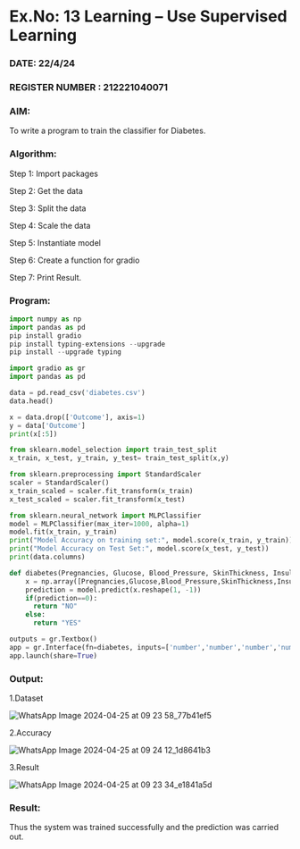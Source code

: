 # Ex.No: 13 Learning – Use Supervised Learning  
### DATE: 22/4/24                                                                      
### REGISTER NUMBER : 212221040071
### AIM: 
To write a program to train the classifier for Diabetes.
###  Algorithm:

Step 1: Import packages 

Step 2: Get the data 

Step 3: Split the data 

Step 4: Scale the data

Step 5: Instantiate model 

Step 6: Create a function for gradio 

Step 7: Print Result.
### Program:

```py
import numpy as np
import pandas as pd
pip install gradio
pip install typing-extensions --upgrade
pip install --upgrade typing
```

```py
import gradio as gr
import pandas as pd
```

```py
data = pd.read_csv('diabetes.csv')
data.head()
```

```py
x = data.drop(['Outcome'], axis=1)
y = data['Outcome']
print(x[:5])
```

```py
from sklearn.model_selection import train_test_split
x_train, x_test, y_train, y_test= train_test_split(x,y)
```

```py
from sklearn.preprocessing import StandardScaler
scaler = StandardScaler()
x_train_scaled = scaler.fit_transform(x_train)
x_test_scaled = scaler.fit_transform(x_test)
```

```py
from sklearn.neural_network import MLPClassifier
model = MLPClassifier(max_iter=1000, alpha=1)
model.fit(x_train, y_train)
print("Model Accuracy on training set:", model.score(x_train, y_train))
print("Model Accuracy on Test Set:", model.score(x_test, y_test))
print(data.columns)
```

```py
def diabetes(Pregnancies, Glucose, Blood_Pressure, SkinThickness, Insulin, BMI,Diabetes_Pedigree, Age):
    x = np.array([Pregnancies,Glucose,Blood_Pressure,SkinThickness,Insulin,BMI,Diabetes_Pedigree,Age])
    prediction = model.predict(x.reshape(1, -1))
    if(prediction==0):
      return "NO"
    else:
      return "YES"

```

```py
outputs = gr.Textbox()
app = gr.Interface(fn=diabetes, inputs=['number','number','number','number','number','number','number','number'], outputs=outputs,description="Detection of Diabeties")
app.launch(share=True)
```
### Output:

1.Dataset

![WhatsApp Image 2024-04-25 at 09 23 58_77b41ef5](https://github.com/kannan0071/AI_Lab_2023-24/assets/119641638/902fe083-c720-44c7-9118-d38f78aed76e)

2.Accuracy

![WhatsApp Image 2024-04-25 at 09 24 12_1d8641b3](https://github.com/kannan0071/AI_Lab_2023-24/assets/119641638/c3831e9b-d4ff-4f4a-877c-df8603faed09)

3.Result

![WhatsApp Image 2024-04-25 at 09 23 34_e1841a5d](https://github.com/kannan0071/AI_Lab_2023-24/assets/119641638/d376bb90-777a-4780-87e7-51168b7111a2)

### Result:
Thus the system was trained successfully and the prediction was carried out.
